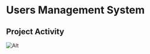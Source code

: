 # Users Management System


## Project Activity

![Alt](https://repobeats.axiom.co/api/embed/0fa07a3b84ad2eeefe500b8ccf6c206bcc9e9b84.svg "Repobeats analytics image")

